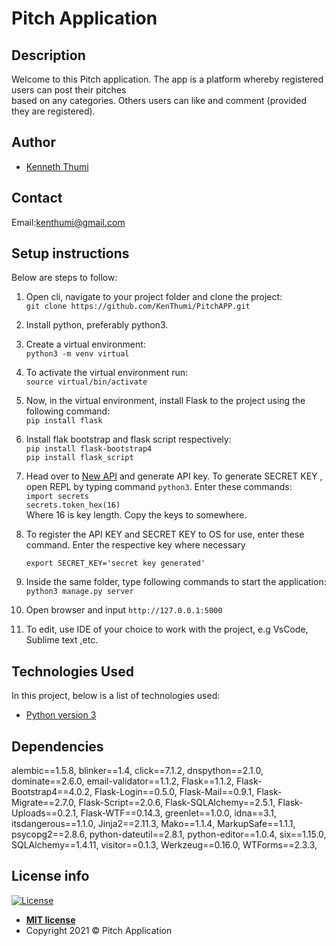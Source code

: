# Pitch Application
## Description
Welcome to this Pitch application. The app is a platform whereby registered users can post their pitches <br>
based on any categories. Others users can like and comment (provided they are registered).

## Author
- [Kenneth Thumi](https://github.com/KenThumi)

## Contact
Email:kenthumi@gmail.com

## Setup instructions
Below are steps to follow:
1. Open cli, navigate to your project folder and clone the project: <br/>
    `git clone https://github.com/KenThumi/PitchAPP.git`
2. Install python, preferably python3.
3. Create a virtual environment: <br/>
    `python3 -m venv virtual`
4. To activate the virtual environment run:<br/>
    `source virtual/bin/activate`
5. Now, in the virtual environment, install Flask to the project using the following command:<br/>
    `pip install flask`
6. Install flak bootstrap and flask script respectively:<br/>
        `pip install flask-bootstrap4`<br/>
        `pip install flask_script`
7. Head over to [New API](https://newsapi.org/) and generate API key. To generate SECRET KEY 
    , open REPL by typing command `python3`. Enter these commands: <br/>
            `import secrets` <br/>
            `secrets.token_hex(16)`<br/>
    Where 16 is key length. Copy the keys to somewhere.
8. To register the API KEY and SECRET KEY to OS for use, enter these command. Enter the respective key where necessary <br/>
   
    `export SECRET_KEY='secret key generated'`

9. Inside the same folder,  type following commands to start the application:<br/>
    `python3 manage.py server`
10. Open browser and input `http://127.0.0.1:5000`
11. To edit, use IDE of your choice to work with the project, e.g VsCode, Sublime text ,etc.

## Technologies Used
In this project, below is a list of technologies used:
- [Python version 3](https://www.python.org/)

## Dependencies
alembic==1.5.8,
blinker==1.4,
click==7.1.2,
dnspython==2.1.0,
dominate==2.6.0,
email-validator==1.1.2,
Flask==1.1.2,
Flask-Bootstrap4==4.0.2,
Flask-Login==0.5.0,
Flask-Mail==0.9.1,
Flask-Migrate==2.7.0,
Flask-Script==2.0.6,
Flask-SQLAlchemy==2.5.1,
Flask-Uploads==0.2.1,
Flask-WTF==0.14.3,
greenlet==1.0.0,
idna==3.1,
itsdangerous==1.1.0,
Jinja2==2.11.3,
Mako==1.1.4,
MarkupSafe==1.1.1,
psycopg2==2.8.6,
python-dateutil==2.8.1,
python-editor==1.0.4,
six==1.15.0,
SQLAlchemy==1.4.11,
visitor==0.1.3,
Werkzeug==0.16.0,
WTForms==2.3.3,

## License info
[![License](http://img.shields.io/:license-mit-blue.svg?style=flat-square)](http://badges.mit-license.org)

- **[MIT license](http://opensource.org/licenses/mit-license.php)**
- Copyright 2021 © Pitch Application
